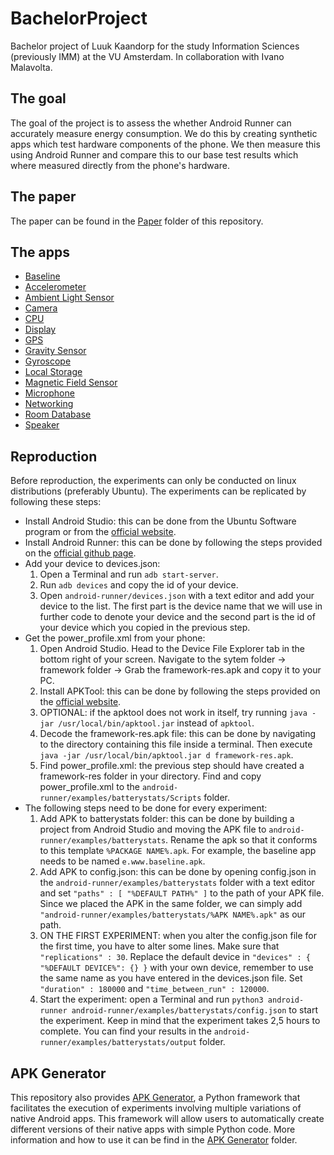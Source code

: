 # BachelorProject
Bachelor project of Luuk Kaandorp for the study Information Sciences (previously IMM) at the VU Amsterdam. In collaboration with Ivano Malavolta.

## The goal
The goal of the project is to assess the whether Android Runner can accurately measure energy consumption. We do this by creating synthetic apps which test hardware components of the phone. We then measure this using Android Runner and compare this to our base test results which where measured directly from the phone's hardware.

## The paper
The paper can be found in the [Paper](/Paper) folder of this repository.

## The apps
* [Baseline](/Apps/Baseline)
* [Accelerometer](/Apps/AccelerometerTest)
* [Ambient Light Sensor](/Apps/AmbientLightTest)
* [Camera](/Apps/CameraTest)
* [CPU](/Apps/CpuFactorialTest)
* [Display](/Apps/DisplayTest)
* [GPS](/Apps/GpsTest)
* [Gravity Sensor](/Apps/GravityTest)
* [Gyroscope](/Apps/GyroscopeTest)
* [Local Storage](/Apps/WriteLocalTest)
* [Magnetic Field Sensor](/Apps/MagneticFieldTest)
* [Microphone](/Apps/MicrophoneTest)
* [Networking](/Apps/HttpsRequestTest)
* [Room Database](/Apps/WriteRoomTest)
* [Speaker](/Apps/SpeakerTest)

## Reproduction
Before reproduction, the experiments can only be conducted on linux distributions (preferably Ubuntu). The experiments can be replicated by following these steps:
* Install Android Studio: this can be done from the Ubuntu Software program or from the [official website](https://developer.android.com/studio/install).
* Install Android Runner: this can be done by following the steps provided on the [official github page](https://github.com/S2-group/android-runner).
* Add your device to devices.json:
  1. Open a Terminal and run `adb start-server`.
  2. Run `adb devices` and copy the id of your device.
  3. Open `android-runner/devices.json` with a text editor and add your device to the list. The first part is the device name that we will use in further code to denote your device and the second part is the id of your device which you copied in the previous step.
* Get the power_profile.xml from your phone:
  1. Open Android Studio. Head to the Device File Explorer tab in the bottom right of your screen. Navigate to the sytem folder -> framework folder -> Grab the framework-res.apk and copy it to your PC.
  2. Install APKTool: this can be done by following the steps provided on the [official website](https://ibotpeaches.github.io/Apktool/install/).
  3. OPTIONAL: if the apktool does not work in itself, try running `java -jar /usr/local/bin/apktool.jar` instead of `apktool`.
  4. Decode the framework-res.apk file: this can be done by navigating to the directory containing this file inside a terminal. Then execute `java -jar /usr/local/bin/apktool.jar d framework-res.apk`.
  5. Find power_profile.xml: the previous step should have created a framework-res folder in your directory. Find and copy power_profile.xml to the `android-runner/examples/batterystats/Scripts` folder.
* The following steps need to be done for every experiment:
  1. Add APK to batterystats folder: this can be done by building a project from Android Studio and moving the APK file to `android-runner/examples/batterystats`. Rename the apk so that it conforms to this template `%PACKAGE NAME%.apk`. For example, the baseline app needs to be named `e.www.baseline.apk`.
  2. Add APK to config.json: this can be done by opening config.json in the `android-runner/examples/batterystats` folder with a text editor and set `"paths" : [ "%DEFAULT PATH%" ]` to the path of your APK file. Since we placed the APK in the same folder, we can simply add `"android-runner/examples/batterystats/%APK NAME%.apk"` as our path.
  3. ON THE FIRST EXPERIMENT: when you alter the config.json file for the first time, you have to alter some lines. Make sure that `"replications" : 30`. Replace the default device in `"devices" : { "%DEFAULT DEVICE%": {} }` with your own device, remember to use the same name as you have entered in the devices.json file. Set `"duration" : 180000` and `"time_between_run" : 120000`. 
  4. Start the experiment: open a Terminal and run `python3 android-runner android-runner/examples/batterystats/config.json` to start the experiment. Keep in mind that the experiment takes 2,5 hours to complete. You can find your results in the `android-runner/examples/batterystats/output` folder.

## APK Generator
This repository also provides [APK Generator](/ApkGenerator), a Python framework that facilitates the execution of experiments involving multiple variations of native Android apps. This framework will allow users to automatically create different versions of their native apps with simple Python code. More information and how to use it can be find in the [APK Generator](/ApkGenerator) folder.
